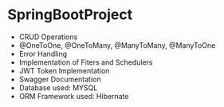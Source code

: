 # SpringBootProject
- CRUD Operations
- @OneToOne, @OneToMany, @ManyToMany, @ManyToOne
- Error Handling
- Implementation of Fiters and Schedulers
- JWT Token Implementation
- Swagger Documentation
- Database used: MYSQL
- ORM Framework used: Hibernate

